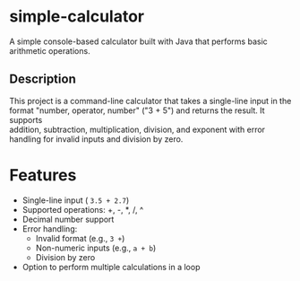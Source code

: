 # simple-calculator
 A simple console-based calculator built with Java that performs basic arithmetic operations.
## Description
 This project is a command-line calculator that takes a single-line input in the format "number, operator, number" ("3 + 5") and returns the result. It supports  
 addition, subtraction, multiplication, division, and exponent with error handling for invalid inputs and division by zero.
# Features
- Single-line input ( `3.5 + 2.7`)
- Supported operations: +, -, *, /, ^
- Decimal number support
- Error handling:
  * Invalid format (e.g., `3 +`)
  * Non-numeric inputs (e.g., `a + b`)
  * Division by zero
- Option to perform multiple calculations in a loop
